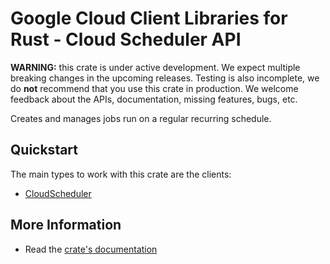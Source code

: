 # Google Cloud Client Libraries for Rust - Cloud Scheduler API

<!-- Code generated by sidekick. DO NOT EDIT. -->

**WARNING:** this crate is under active development. We expect multiple breaking
changes in the upcoming releases. Testing is also incomplete, we do **not**
recommend that you use this crate in production. We welcome feedback about the
APIs, documentation, missing features, bugs, etc.

Creates and manages jobs run on a regular recurring schedule.

## Quickstart

The main types to work with this crate are the clients:

* [CloudScheduler]

## More Information

* Read the [crate's documentation](https://docs.rs/google-cloud-scheduler-v1/latest/google-cloud-scheduler-v1)

[CloudScheduler]: https://docs.rs/google-cloud-scheduler-v1/latest/google_cloud_scheduler_v1/client/struct.CloudScheduler.html
